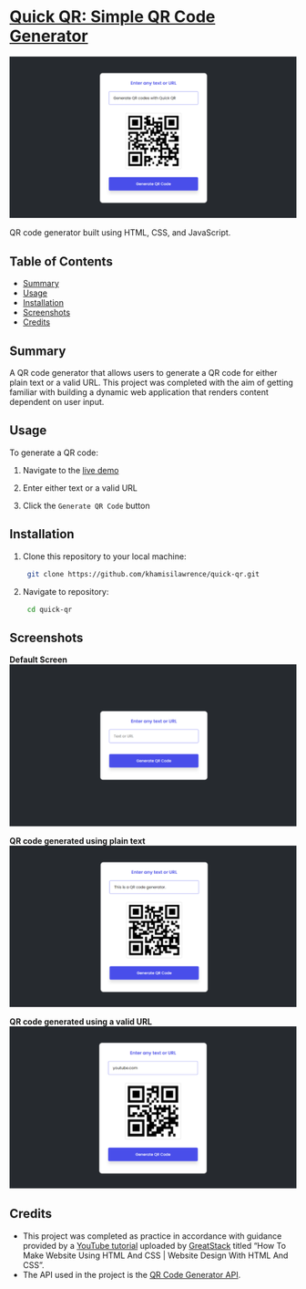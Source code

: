 # [**Quick QR: Simple QR Code Generator**](https://quick-qr-code-gen.netlify.app/)

![Screenshot of Quick QR Live Demo](assets/screenshots/screenshot-of-quickqr-live-demo.png)

QR code generator built using HTML, CSS, and JavaScript.

## Table of Contents

- [Summary](#summary)
- [Usage](#usage)
- [Installation](#installation)
- [Screenshots](#screenshots)
- [Credits](#credits)

## Summary

A QR code generator that allows users to generate a QR code for either plain text or a valid URL. This project was completed with the aim of getting familiar with building a dynamic web application that renders content dependent on user input.

## Usage

To generate a QR code:

1. Navigate to the [live demo](https://quick-qr-code-gen.netlify.app/)

2. Enter either text or a valid URL

3. Click the `Generate QR Code` button

## Installation

1. Clone this repository to your local machine:

   ```bash
    git clone https://github.com/khamisilawrence/quick-qr.git
   ```

2. Navigate to repository:

   ```bash
    cd quick-qr
   ```

## Screenshots

**Default Screen**
![Screenshot of QR Code Generator](assets/screenshots/screenshot-of-quickqr-website.png)

**QR code generated using plain text**
![Screenshot of QR Code Generator](assets/screenshots/screenshot-of-text-qr-code.png)

**QR code generated using a valid URL**
![Screenshot of QR Code Generator](assets/screenshots/screenshot-of-url-qr-code.png)

## Credits

- This project was completed as practice in accordance with guidance provided by a [YouTube tutorial](https://youtu.be/g1j9rR-H1lk) uploaded by [GreatStack](https://www.youtube.com/@GreatStackDev) titled “How To Make Website Using HTML And CSS | Website Design With HTML And CSS”.
- The API used in the project is the [QR Code Generator API](https://goqr.me/api/).
